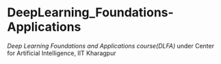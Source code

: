 # DeepLearning_Foundations-Applications
*Deep Learning Foundations and Applications course(DLFA)* under Center for Artificial Intelligence, IIT Kharagpur

